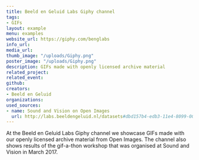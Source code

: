 ```yaml
---
title: Beeld en Geluid Labs Giphy channel
tags:
- GIFs
layout: example
menu: examples
website_url: https://giphy.com/benglabs
info_url: 
media_url: 
thumb_image: "/uploads/Giphy.png"
poster_image: "/uploads/Giphy.png"
description: GIFs made with openly licensed archive material
related_project: 
related_event: 
github: 
creators:
- Beeld en Geluid
organizations: 
used_sources:
- name: Sound and Vision on Open Images
  url: http://labs.beeldengeluid.nl/datasets#dbd157b4-edb3-11e4-8099-005056a71e3a
---
```


At the Beeld en Geluid Labs Giphy channel we showcase GIFs made with our openly licensed archive material from Open Images. The channel also shows results of the gif-a-thon workshop that was organised at Sound and Vision in March 2017.
